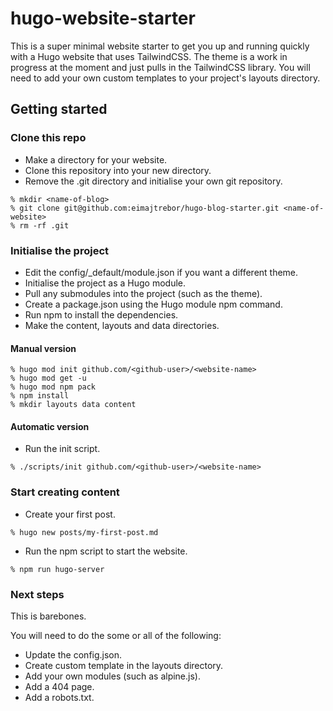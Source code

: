 # hugo-website-starter

This is a super minimal website starter to get you up and running quickly with a Hugo website that uses TailwindCSS. The theme is a work in progress at the moment and just pulls in the TailwindCSS library. You will need to add your own custom templates to your project's layouts directory.

## Getting started

### Clone this repo

- Make a directory for your website.
- Clone this repository into your new directory.
- Remove the .git directory and initialise your own git repository.

```
% mkdir <name-of-blog>
% git clone git@github.com:eimajtrebor/hugo-blog-starter.git <name-of-website>
% rm -rf .git
```

### Initialise the project

- Edit the config/_default/module.json if you want a different theme.
- Initialise the project as a Hugo module.
- Pull any submodules into the project (such as the theme).
- Create a package.json using the Hugo module npm command.
- Run npm to install the dependencies.
- Make the content, layouts and data directories.

#### Manual version

```
% hugo mod init github.com/<github-user>/<website-name>
% hugo mod get -u
% hugo mod npm pack
% npm install
% mkdir layouts data content
```

#### Automatic version

- Run the init script.

```
% ./scripts/init github.com/<github-user>/<website-name>
```

### Start creating content

- Create your first post.

```
% hugo new posts/my-first-post.md
```

- Run the npm script to start the website.

```
% npm run hugo-server
```

### Next steps

This is barebones.

You will need to do the some or all of the following:

- Update the config.json.
- Create custom template in the layouts directory.
- Add your own modules (such as alpine.js).
- Add a 404 page.
- Add a robots.txt.



